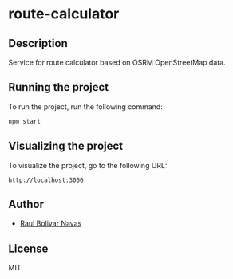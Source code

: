 # route-calculator

## Description
Service for route calculator based on OSRM OpenStreetMap data.

## Running the project

To run the project, run the following command:

```bash
npm start
```

## Visualizing the project

To visualize the project, go to the following URL:

```
http://localhost:3000
```

## Author

- [Raul Bolivar Navas](https://rasysbox.com)

## License
MIT
